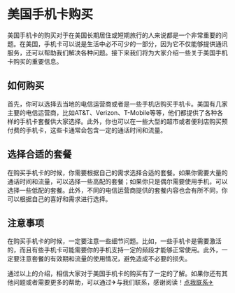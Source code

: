 # 美国手机卡购买

美国手机卡的购买对于在美国长期居住或短期旅行的人来说都是一个非常重要的问题。在美国，手机卡可以说是生活中必不可少的一部分，因为它不仅能够提供通讯服务，还可以帮助我们解决各种问题。接下来我们将为大家介绍一些关于美国手机卡购买的重要信息。

## 如何购买

首先，你可以选择去当地的电信运营商或者是一些手机店购买手机卡。美国有几家主要的电信运营商，比如AT&T、Verizon、T-Mobile等等，他们都提供了各种各样的手机卡套餐供大家选择。此外，你也可以在一些大型的超市或者便利店购买预付费的手机卡，这些卡通常会包含一定的通话时间和流量。

## 选择合适的套餐

在购买手机卡的时候，你需要根据自己的需求选择合适的套餐。如果你需要大量的通话时间和流量，可以选择一些高配的套餐；如果你只是偶尔需要使用手机，可以选择一些低配的套餐。此外，不同的电信运营商提供的套餐内容也会有所不同，你可以根据自己的喜好和需求进行选择。

## 注意事项

在购买手机卡的时候，一定要注意一些细节问题。比如，一些手机卡是需要激活的，而且有些手机卡可能需要你的手机支持一定的频段才能够正常使用。此外，一定要注意套餐的有效期和流量的使用情况，避免造成不必要的损失。

通过以上的介绍，相信大家对于美国手机卡的购买有了一定的了解。如果你还有其他问题或者需要更多的帮助，可以通过✈与我们联系，感谢阅读！[点我联系✈](https://hk.G208.com)
